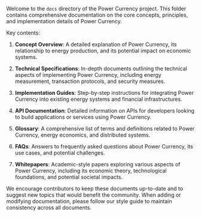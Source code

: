 Welcome to the `docs` directory of the Power Currency project. This folder contains comprehensive documentation on the core concepts, principles, and implementation details of Power Currency.

Key contents:

1. **Concept Overview**: A detailed explanation of Power Currency, its relationship to energy production, and its potential impact on economic systems.

2. **Technical Specifications**: In-depth documents outlining the technical aspects of implementing Power Currency, including energy measurement, transaction protocols, and security measures.

3. **Implementation Guides**: Step-by-step instructions for integrating Power Currency into existing energy systems and financial infrastructures.

4. **API Documentation**: Detailed information on APIs for developers looking to build applications or services using Power Currency.

5. **Glossary**: A comprehensive list of terms and definitions related to Power Currency, energy economics, and distributed systems.

6. **FAQs**: Answers to frequently asked questions about Power Currency, its use cases, and potential challenges.

7. **Whitepapers**: Academic-style papers exploring various aspects of Power Currency, including its economic theory, technological foundations, and potential societal impacts.

We encourage contributors to keep these documents up-to-date and to suggest new topics that would benefit the community. When adding or modifying documentation, please follow our style guide to maintain consistency across all documents.
